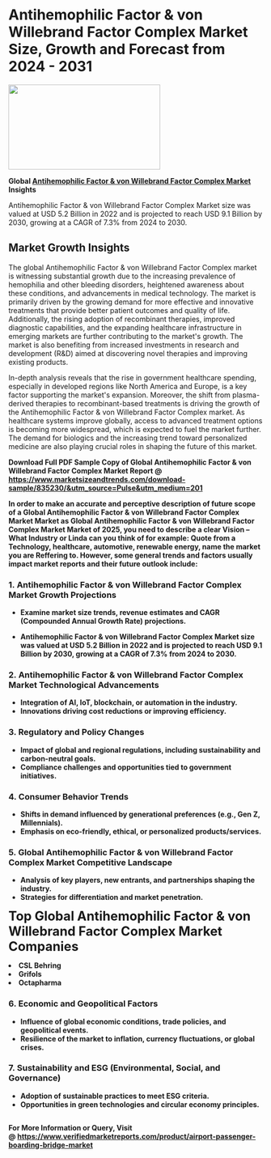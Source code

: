 <H1>Antihemophilic Factor & von Willebrand Factor Complex Market Size, Growth and Forecast from 2024 - 2031</H1><img class="aligncenter size-medium wp-image-584254" src="https://thirdeyenews.in/wp-content/uploads/2024/09/Global-Market-Research-300x168.jpeg" alt="" width="300" height="168" /><p><strong>Global&nbsp;<a href="https://www.marketsizeandtrends.com/download-sample/835230/&amp;utm_source=Pulse&amp;utm_medium=201">Antihemophilic Factor & von Willebrand Factor Complex Market</a> Insights</strong></p><p>Antihemophilic Factor & von Willebrand Factor Complex Market size was valued at USD 5.2 Billion in 2022 and is projected to reach USD 9.1 Billion by 2030, growing at a CAGR of 7.3% from 2024 to 2030.</p><p><h2>Market Growth Insights</h2> <p>The global Antihemophilic Factor & von Willebrand Factor Complex market is witnessing substantial growth due to the increasing prevalence of hemophilia and other bleeding disorders, heightened awareness about these conditions, and advancements in medical technology. The market is primarily driven by the growing demand for more effective and innovative treatments that provide better patient outcomes and quality of life. Additionally, the rising adoption of recombinant therapies, improved diagnostic capabilities, and the expanding healthcare infrastructure in emerging markets are further contributing to the market's growth. The market is also benefiting from increased investments in research and development (R&D) aimed at discovering novel therapies and improving existing products.</p> <p><strong></strong></p> <p>In-depth analysis reveals that the rise in government healthcare spending, especially in developed regions like North America and Europe, is a key factor supporting the market's expansion. Moreover, the shift from plasma-derived therapies to recombinant-based treatments is driving the growth of the Antihemophilic Factor & von Willebrand Factor Complex market. As healthcare systems improve globally, access to advanced treatment options is becoming more widespread, which is expected to fuel the market further. The demand for biologics and the increasing trend toward personalized medicine are also playing crucial roles in shaping the future of this market.</p> <p><strong></p><p><span class=""><strong>Download Full PDF Sample Copy of Global Antihemophilic Factor & von Willebrand Factor Complex Market Report</strong> @ <a href="https://www.marketsizeandtrends.com/download-sample/835230/&amp;utm_source=Pulse&amp;utm_medium=201" target="_blank">https://www.marketsizeandtrends.com/download-sample/835230/&amp;utm_source=Pulse&amp;utm_medium=201</a></span></p><p>In order to make an accurate and perceptive description of future scope of a Global&nbsp;Antihemophilic Factor & von Willebrand Factor Complex Market Market as Global&nbsp;Antihemophilic Factor & von Willebrand Factor Complex Market Market of 2025, you need to describe a clear Vision &ndash; What Industry or Linda can you think of for example: Quote from a Technology, healthcare, automotive, renewable energy, name the market you are Reffering to. However, some general trends and factors usually impact market reports and their future outlook include:</p><h3>1.&nbsp;<strong>Antihemophilic Factor & von Willebrand Factor Complex Market Growth Projections</strong></h3><ul><li>Examine market size trends, revenue estimates and CAGR (Compounded Annual Growth Rate) projections.</li><li><p>Antihemophilic Factor & von Willebrand Factor Complex Market size was valued at USD 5.2 Billion in 2022 and is projected to reach USD 9.1 Billion by 2030, growing at a CAGR of 7.3% from 2024 to 2030.</p></li></ul><h3>2.&nbsp;<strong>Antihemophilic Factor & von Willebrand Factor Complex Market Technological Advancements</strong></h3><ul><li>Integration of AI, IoT, blockchain, or automation in the industry.</li><li>Innovations driving cost reductions or improving efficiency.</li></ul><h3>3.&nbsp;<strong>Regulatory and Policy Changes</strong></h3><ul><li>Impact of global and regional regulations, including sustainability and carbon-neutral goals.</li><li>Compliance challenges and opportunities tied to government initiatives.</li></ul><h3>4.&nbsp;<strong>Consumer Behavior Trends</strong></h3><ul><li>Shifts in demand influenced by generational preferences (e.g., Gen Z, Millennials).</li><li>Emphasis on eco-friendly, ethical, or personalized products/services.</li></ul><h3>5.&nbsp;<strong>Global Antihemophilic Factor & von Willebrand Factor Complex Market Competitive Landscape</strong></h3><ul><li>Analysis of key players, new entrants, and partnerships shaping the industry.</li><li>Strategies for differentiation and market penetration.</li></ul><p data-pm-slice="1 1 []"><span style="color: inherit; font-family: inherit; font-size: 25px;">Top Global Antihemophilic Factor & von Willebrand Factor Complex Market Companies</span></p><div class="" data-test-id=""><p><li>CSL Behring</li><li> Grifols</li><li> Octapharma</li></p></div><h3>6.&nbsp;<strong>Economic and Geopolitical Factors</strong></h3><ul><li>Influence of global economic conditions, trade policies, and geopolitical events.</li><li>Resilience of the market to inflation, currency fluctuations, or global crises.</li></ul><h3>7.&nbsp;<strong>Sustainability and ESG (Environmental, Social, and Governance)</strong></h3><ul><li>Adoption of sustainable practices to meet ESG criteria.</li><li>Opportunities in green technologies and circular economy principles.</li></ul><h2><strong style="font-size: 14px;">For More Information or Query, Visit @&nbsp;</strong><a style="background-color: #ffffff; font-size: 14px;" href="https://www.marketsizeandtrends.com/report/antihemophilic-factor-von-willebrand-factor-complex-market/" target="_blank">https://www.verifiedmarketreports.com/product/airport-passenger-boarding-bridge-market</a></h2>
